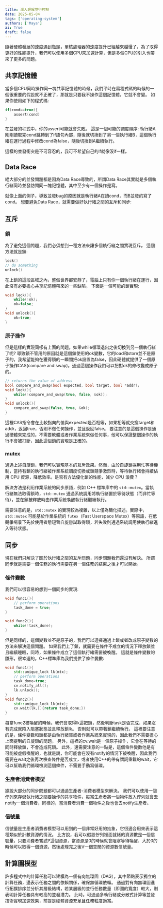 ```yaml
---
title: 深入理解並行控制
date: 2025-05-04
tags: ['operating-system']
authors: ['Maya']
ai: True
draft: false
---
```

隨著硬體發展的速度遇到瓶頸，單核處理器的速度提升已經越來越慢了，為了取得更好的性能提升，我們可以使用多個CPU來加速計算，但是多個CPU的引入也帶來了更多的問題。

## 共享記憶體
當多個CPU同時操作同一塊共享記憶體的時候，我們平時在寫程式碼的時候的一個很重要的假設就不正確了，那就是只要我不操作這個記憶體，它就不會變。 如果你使用如下的程式碼:

```c
if(cond==true){
	assert(cond)
}
```

在並發的程式中，你的assert可能就會失敗。 這是一個可能的調度順序: 執行緒A剛剛讀取完cond跳轉到了if語句內部，隨後就切換到了另一個執行緒B，這個執行緒在運行過程中修改cond為false，隨後切換到A繼續執行。

這樣的並發衝突是不可容忍的，我可不希望自己的if就像沒if一樣。 

## Data Race
絕大部分的並發問題都是因為Data Race導致的，所謂Data Race其實就是多個執行緒同時並發訪問同一塊記憶體，其中至少有一個操作是寫。

就像上面的例子，導致並發bug的原因就是執行緒A在讀cond，而B並發的寫了cond。
想要避免Data Race，就需要做好執行緒之間的互斥和同步:

## 互斥

### 鎖

為了避免這個問題，我們必須想到一種方法來讓多個執行緒之間實現互斥。 這個方法就是鎖:

```c
lock()
// do something
unlock()
```

在上鎖的這段區域之內，整個世界都安靜了，電腦上只有你一個執行緒在運行，因此沒有必要擔心共享記憶體帶來的一些缺陷。 下面是一個可能的鎖實現:

```c
void lock(){
	while(!ok);
	ok=false;
}
void unlock(){
	ok=true;
}
```

### 原子操作

但是這樣的實現同樣有上面的問題，如果while循環退出之後切換到另一個執行緒了呢?
導致鎖不管用的原因就是這個鎖使用的ok變數，它的load和store並不是原子的，我希望能夠在獲得鎖的一瞬間把ok設置為false，因此硬體就提供了一個原子操作CAS(compare and swap)，通過這個操作我們可以把對ok的修改變成原子的。
```c
// returns the value of address
bool compare_and_swap(bool expected, bool target, bool *addr);
void lock(){
    while(!compare_and_swap(true, false, &ok));
}
void unlock(){
    compare_and_swap(false, true, &ok);
}
```
這裡CAS指令會在比較指向的值與expected是否相等，如果相等就交換target和addr，返回true，否則不做任何操作，並且返回false。
要注意的是這個操作是通過硬體來完成的，不需要軟體或者作業系統來做任何事，他可以保證整個操作的執行不會被打斷，因此這個鎖的實現是正確的。


### mutex
通過上述自旋鎖，我們可以實現基本的互斥效果。然而，由於自旋鎖採用忙等待機制，當持有鎖的執行緒被作業系統調度切換或鎖競爭激烈時，等待執行緒會持續佔用 CPU 資源，降低效率。是否有方法優化鎖的性能，減少 CPU 浪費？

解決方法是利用作業系統的同步原語，例如 C++ 標準庫中的 `std::mutex`。當執行緒無法取得鎖時，`std::mutex` 通過系統調用將執行緒置於等待狀態（而非忙等待），並在鎖被釋放時由作業系統喚醒執行緒繼續執行。

需要注意的是，`std::mutex` 的實現較為複雜，以上僅為簡化描述。實際中，`std::mutex` 可能基於作業系統的 `futex`（Fast Userspace Mutex）等原語，在低競爭場景下先於使用者態短暫自旋嘗試取得鎖，若失敗則通過系統調用使執行緒進入等待狀態。


## 同步
現在我們只解決了關於執行緒之間的互斥問題，同步問題我們還沒有解決。 所謂同步就是需要一個任務的執行需要在另一個任務的結束之後才可以開始。


### 條件變數
我們可以很容易的想到一個同步的實現:
```c
void func1(){
	// perform operations
	task_done = true;
}

void func2(){
	while(!task_done);
}
```

但是同樣的，這個變數並不是原子的，我們可以選擇通過上鎖或者改成原子變數的方法來解決這個問題。 如果我們上了鎖，就需要在條件不成立的情況下釋放鎖並且繼續睡眠，同時，如果條件成立了這個執行緒需要被喚醒。 這就是條件變數的雛形，很幸運的，C++標準庫為我們提供了條件變數:

```cpp
void func1(){
	std::unique_lock lk(mtx);
	// perform operations
	task_done=true;
	cv.notify_all();
	lk.unlock();
}
void func2(){
	std::unique_lock lk(mtx);
	cv.wait(lk,[]{return task_done;})
}
```

每當func2被喚醒的時候，我們會取得lk這把鎖，然後判斷task是否完成，如果沒有完成就陷入阻塞狀態並且釋放鎖lk。 否則就可以帶著鎖繼續執行。
這裡要注意的是，條件變數和鎖都是由執行緒庫或者作業系統來實現的，因此我們不需要擔心上面提到的自旋鎖的問題。 另外，這裡的cv.wait是一個原子操作，它會在等待的同時釋放鎖，不會造成死鎖。
此外，還需要注意的一點是，這個條件變數他是有可能被虛假喚醒的，也就是說，你可能會在沒有notify的情況下被喚醒，因此我們需要在wait之後再次檢查條件是否成立，或者使用C++的帶有謂詞重載的wait，它可以幫助我們循環檢測這個條件，不需要手動寫循環。

### 生產者消費者模型

據說大部分的同步問題都可以通過生產者-消費者模型來解決。 我們可以使用一個佇列來存儲執行緒之間要操作的共享物件，每當生產者將一個物件放入佇列就會去notify一個消費者，同樣的，當消費者消費一個物件之後也會去notify生產者。

### 信號量
信號量是生產者消費者模型可以用到的一個非常好用的抽象，它很適合用來表示這種類似於計數資源的情況。 比方說，我可以假設佇列裡面就緒的資源數是一個信號量，只要消費者嘗試P這個資源，當資源是0的時候就會阻塞等待喚醒，大於0的時候可以取得一個資源，然後處理完之後V一個空閒的資源數信號量。

## 計算圖模型

許多程式中的計算任務可以建模為一個有向無環圖（DAG），其中節點表示獨立的計算任務，邊表示任務之間的依賴關係，確保無循環依賴。
通過對有向無環圖進行拓撲排序並分析其層級結構，若某層級的並行任務數量（即圖的寬度）較大，則表明計算任務具有較高的並發潛力。
此時，可通過多執行緒或分散式計算等並發技術實現加速效果，前提是硬體資源充足且任務粒度適當。